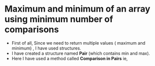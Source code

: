 # Maximum and minimum of an array using minimum number of comparisons
 - First of all, Since we need to return multiple values ( maximum and minimum) ,  I have used structures.
 - I have created a structure named **Pair** (which contains min and max). 
 - Here I have used a method called **Comparison in Pairs** ie,
 
